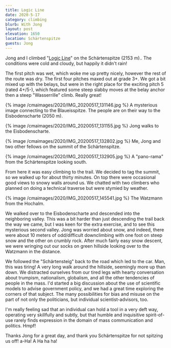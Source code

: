 ```yaml
---
title: Logic Line
date: 2020-5-17
category: climbing
blurb: With Jong
layout: post
elevation: 1650
location: Schärtenspitze
guests: Jong
---
```


Jong and I climbed "[Logic Line](https://www.bergsteigen.com/touren/klettern/logic-line/)" on the Schärtenspitze (2153 m)..
The conditions were cold and cloudy, but happily it didn't rain!

The first pitch was wet, which woke me up pretty nicely, however
the rest of the route was dry. The first four pitches maxed out at
grade 3+. We got a bit mixed up with the belays, but were in the
right place for the exciting pitch 5 (rated 4+/5-), which featured
some steep slabby moves at the belay anchor then a steep
"Wasserrille" climb. Really great!

{% image /cmaimages/2020/IMG_20200517_131146.jpg %}
A mysterious image connecting to the Blaueisspitze. The people are
on their way to the Eisbodenscharte (2050 m).

{% image /cmaimages/2020/IMG_20200517_131155.jpg %}
Jong walks to the Eisbodenscharte.

{% image /cmaimages/2020/IMG_20200517_132802.jpg %}
Me, Jong and two other fellows on the summit of the Schärtenspitze.

{% image /cmaimages/2020/IMG_20200517_132905.jpg %}
A "pano-rama" from the Schärtenspitze looking south.

From here it was easy climbing to the trail. We decided to tag the summit,
so we walked up for about thirty minutes. On top there were occasional
good views to snowy walls around us. We chatted with two climbers who
planned on doing a technical traverse but were stymied by weather.

{% image /cmaimages/2020/IMG_20200517_145541.jpg %}
The Watzmann from the Hochalm.

We walked over to the Eisbodenscharte and descended into the neighboring
valley. This was a bit harder than just descending the trail back the way
we came, but I was keen for the extra exercise, and to see this mysterious
second valley. Jong was worried about snow, and indeed, there were about
10 meters of odd/difficult downclimbing with one foot on steep snow and the
other on crumbly rock. After much fairly easy snow descent, we were
wringing out our socks on green hillside looking over to the Watzmann in
the distance.

We followed the "Schärtensteig" back to the road which led to the car.
Man, this was tiring! A very long walk around the hillside, seemingly more
up than down. We distracted ourselves from our tired legs with hearty
conversation about trumpism, nationalism, globalism, and all the other
tendencies of people in the mass. I'd started a big discussion about the
use of scientific models to advise government policy, and we had a great
time exploring the corners of that subject. The many possibilities for
bias and misuse on the part of not only the politicians, but individual
scientist-advisors, too.

I'm really feeling sad that an individual can hold a tool in a very
deft way, operating very skillfully and subtly, but that humble and
inquisitive spirit-of-use rarely finds expression in the domain of
mass communication and politics. Hmpf!

Thanks Jong for a great day, and thank you Schärtenspitze for not spitzing us
off! a-Ha! A Ha ha ha!

